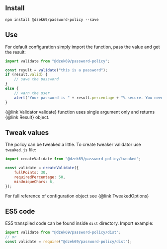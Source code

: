 ## Install

`npm install @dzek69/password-policy --save`

## Use

For default configuration simply import the function, pass the value and get the result:

```javascript
import validate from "@dzek69/password-policy";

const result = validate("this is a password");
if (result.valid) {
    // save the password
}
else {
    // warn the user
    alert("Your password is " + result.percentage + "% secure. You need better password.");
}
```

{@link Validator validate} function uses single argument only and returns {@link Result} object.

## Tweak values

The policy can be tweaked a little. To create tweaker validator use `tweaked.js` file:
```javascript
import createValidate from "@dzek69/password-policy/tweaked";

const validate = createValidate({
    fullPoints: 30,
    requiredPercentage: 50,
    minUniqueChars: 6,
});
```

For full reference of configuration object see {@link TweakedOptions}

## ES5 code

ES5 transpiled code can be found inside `dist` directory. Import example:

```javascript
import validate from "@dzek69/password-policy/dist";
// or
const validate = require("@dzek69/password-policy/dist");
```
